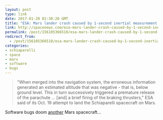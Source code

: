 ```yaml
---
layout: post
type: link
date: 2017-01-20 02:30:20 GMT
title: "ESA: Mars lander crash caused by 1-second inertial measurement error"
link: http://spacenews.com/esa-mars-lander-crash-caused-by-1-second-inertial-measurement-error/
permalink: /post/156105366510/esa-mars-lander-crash-caused-by-1-second-inertial
redirect_from: 
  - /post/156105366510/esa-mars-lander-crash-caused-by-1-second-inertial
categories:
- schiaparelli
- space
- mars
- software
- bugs
---
```


<p><blockquote>"When merged into the navigation system, the erroneous information generated an estimated altitude that was negative - that is, below ground level. This in turn successively triggered a premature release of the parachute ... [and] a brief firing of the braking thrusters," ESA said of its Oct. 19 attempt to land the Schiaparelli spacecraft on Mars.</blockquote>
<p>Software bugs doom <a href="https://en.wikipedia.org/wiki/Mars_Climate_Orbiter">another</a> Mars spacecraft...</p></p>